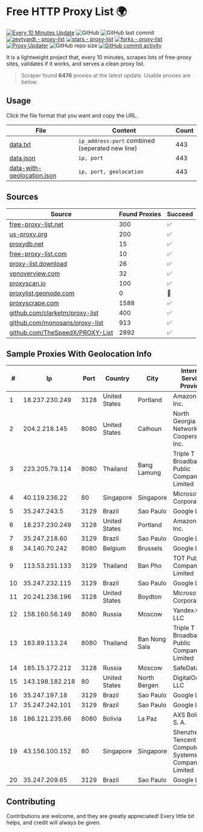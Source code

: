 
# Free HTTP Proxy List 🌍

[![Every 10 Minutes Update](https://github.com/mertguvencli/http-proxy-list/actions/workflows/main.yml/badge.svg?branch=main)](https://github.com/mertguvencli/http-proxy-list/actions/workflows/main.yml)
![GitHub](https://img.shields.io/github/license/mertguvencli/http-proxy-list)
![GitHub last commit](https://img.shields.io/github/last-commit/mertguvencli/http-proxy-list)
[![zevtyardt - proxy-list](https://img.shields.io/static/v1?label=zevtyardt&message=proxy-list&color=blue&logo=github)](https://github.com/zevtyardt/proxy-list "Go to GitHub repo")
[![stars - proxy-list](https://img.shields.io/github/stars/zevtyardt/proxy-list?style=social)](https://github.com/zevtyardt/proxy-list)
[![forks - proxy-list](https://img.shields.io/github/forks/zevtyardt/proxy-list?style=social)](https://github.com/zevtyardt/proxy-list)
[![Proxy Updater](https://github.com/zevtyardt/proxy-list/workflows/Proxy%20Updater/badge.svg)](https://github.com/zevtyardt/proxy-list/actions?query=workflow:"Proxy+Updater")
![GitHub repo size](https://img.shields.io/github/repo-size/zevtyardt/proxy-list)
[![GitHub commit activity](https://img.shields.io/github/commit-activity/m/zevtyardt/proxy-list?logo=commits)](https://github.com/zevtyardt/proxy-list/commits/main)

It is a lightweight project that, every 10 minutes, scrapes lots of free-proxy sites, validates if it works, and serves a clean proxy list.

> Scraper found **6476** proxies at the latest update. Usable proxies are below.

## Usage

Click the file format that you want and copy the URL.

|File|Content|Count|
|----|-------|-----|
|[data.txt](https://raw.githubusercontent.com/mertguvencli/http-proxy-list/main/proxy-list/data.txt)|`ip_address:port` combined (seperated new line)|443|
|[data.json](https://raw.githubusercontent.com/mertguvencli/http-proxy-list/main/proxy-list/data.json)|`ip, port`|443|
|[data-with-geolocation.json](https://raw.githubusercontent.com/mertguvencli/http-proxy-list/main/proxy-list/data-with-geolocation.json)|`ip, port, geolocation`|443|

## Sources

|Source|Found Proxies|Succeed|
|------|-------------|-------|
|[free-proxy-list.net](https://free-proxy-list.net)|300|✅|
|[us-proxy.org](https://www.us-proxy.org)|200|✅|
|[proxydb.net](http://proxydb.net)|15|✅|
|[free-proxy-list.com](https://free-proxy-list.com/?page=&port=&type%5B%5D=http&type%5B%5D=https&up_time=0&search=Search)|10|✅|
|[proxy-list.download](https://www.proxy-list.download/HTTP)|26|✅|
|[vpnoverview.com](https://vpnoverview.com/privacy/anonymous-browsing/free-proxy-servers)|32|✅|
|[proxyscan.io](https://www.proxyscan.io)|100|✅|
|[proxylist.geonode.com](https://proxylist.geonode.com/api/proxy-list?limit=300&page=1&sort_by=lastChecked&sort_type=desc&protocols=http,https)|0|🚫|
|[proxyscrape.com](https://api.proxyscrape.com/v2/?request=displayproxies&protocol=http&timeout=10000&country=all&ssl=all&anonymity=all)|1588|✅|
|[github.com/clarketm/proxy-list](https://raw.githubusercontent.com/clarketm/proxy-list/master/proxy-list-raw.txt)|400|✅|
|[github.com/monosans/proxy-list](https://raw.githubusercontent.com/monosans/proxy-list/main/proxies/http.txt)|913|✅|
|[github.com/TheSpeedX/PROXY-List](https://raw.githubusercontent.com/TheSpeedX/PROXY-List/master/http.txt)|2892|✅|


## Sample Proxies With Geolocation Info

|#|Ip|Port|Country|City|Internet Service Provider|
|-|--|----|-------|----|-------------------------|
|1|18.237.230.249|3128|United States|Portland|Amazon.com, Inc.|
|2|204.2.218.145|8080|United States|Calhoun|North Georgia Network Cooperative, Inc.|
|3|223.205.79.114|8080|Thailand|Bang Lamung|Triple T Broadband Public Company Limited|
|4|40.119.236.22|80|Singapore|Singapore|Microsoft Corporation|
|5|35.247.243.5|3129|Brazil|Sao Paulo|Google LLC|
|6|18.237.230.249|3128|United States|Portland|Amazon.com, Inc.|
|7|35.247.218.60|3129|Brazil|Sao Paulo|Google LLC|
|8|34.140.70.242|8080|Belgium|Brussels|Google LLC|
|9|113.53.231.133|3129|Thailand|Ban Pho|TOT Public Company Limited|
|10|35.247.232.115|3129|Brazil|Sao Paulo|Google LLC|
|11|20.241.236.196|3128|United States|Boydton|Microsoft Corporation|
|12|158.160.56.149|8080|Russia|Moscow|Yandex.Cloud LLC|
|13|183.89.113.24|8080|Thailand|Ban Nong Sala|Triple T Broadband Public Company Limited|
|14|185.15.172.212|3128|Russia|Moscow|SafeData LLC|
|15|143.198.182.218|80|United States|North Bergen|DigitalOcean, LLC|
|16|35.247.197.18|3129|Brazil|Sao Paulo|Google LLC|
|17|35.247.242.101|3129|Brazil|Sao Paulo|Google LLC|
|18|186.121.235.66|8080|Bolivia|La Paz|AXS Bolivia S. A.|
|19|43.156.100.152|80|Singapore|Singapore|Shenzhen Tencent Computer Systems Company Limited|
|20|35.247.209.65|3129|Brazil|Sao Paulo|Google LLC|



## Contributing

Contributions are welcome, and they are greatly appreciated! Every
little bit helps, and credit will always be given.

